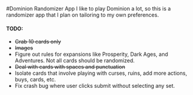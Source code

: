 #Dominion Randomizer App
I like to play Dominion a lot, so this is a randomizer app that I plan on tailoring to my own preferences.  

#### TODO:
* ~~Grab 10 cards only~~
* ~~Images~~
* Figure out rules for expansions like Prosperity, Dark Ages, and Adventures. Not all cards should be randomized.
* ~~Deal with cards with spaces and punctuation~~
* Isolate cards that involve playing with curses, ruins, add more actions, buys, cards, etc.
* Fix crash bug where user clicks submit without selecting any set.